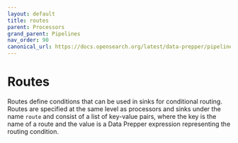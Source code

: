 ```yaml
---
layout: default
title: routes
parent: Processors
grand_parent: Pipelines
nav_order: 90
canonical_url: https://docs.opensearch.org/latest/data-prepper/pipelines/configuration/processors/routes/
---
```


# Routes

Routes define conditions that can be used in sinks for conditional routing. Routes are specified at the same level as processors and sinks under the name `route` and consist of a list of key-value pairs, where the key is the name of a route and the value is a Data Prepper expression representing the routing condition.

<!---## Configuration

Content will be added to this section.

## Metrics

Content will be added to this section.--->